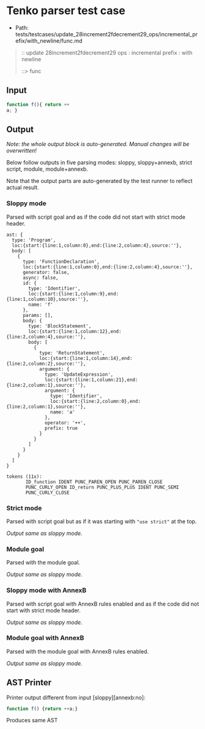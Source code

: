 # Tenko parser test case

- Path: tests/testcases/update_28increment2fdecrement29_ops/incremental_prefix/with_newline/func.md

> :: update 28increment2fdecrement29 ops : incremental prefix : with newline
>
> ::> func

## Input

`````js
function f(){ return ++
a; }
`````

## Output

_Note: the whole output block is auto-generated. Manual changes will be overwritten!_

Below follow outputs in five parsing modes: sloppy, sloppy+annexb, strict script, module, module+annexb.

Note that the output parts are auto-generated by the test runner to reflect actual result.

### Sloppy mode

Parsed with script goal and as if the code did not start with strict mode header.

`````
ast: {
  type: 'Program',
  loc:{start:{line:1,column:0},end:{line:2,column:4},source:''},
  body: [
    {
      type: 'FunctionDeclaration',
      loc:{start:{line:1,column:0},end:{line:2,column:4},source:''},
      generator: false,
      async: false,
      id: {
        type: 'Identifier',
        loc:{start:{line:1,column:9},end:{line:1,column:10},source:''},
        name: 'f'
      },
      params: [],
      body: {
        type: 'BlockStatement',
        loc:{start:{line:1,column:12},end:{line:2,column:4},source:''},
        body: [
          {
            type: 'ReturnStatement',
            loc:{start:{line:1,column:14},end:{line:2,column:2},source:''},
            argument: {
              type: 'UpdateExpression',
              loc:{start:{line:1,column:21},end:{line:2,column:1},source:''},
              argument: {
                type: 'Identifier',
                loc:{start:{line:2,column:0},end:{line:2,column:1},source:''},
                name: 'a'
              },
              operator: '++',
              prefix: true
            }
          }
        ]
      }
    }
  ]
}

tokens (11x):
       ID_function IDENT PUNC_PAREN_OPEN PUNC_PAREN_CLOSE
       PUNC_CURLY_OPEN ID_return PUNC_PLUS_PLUS IDENT PUNC_SEMI
       PUNC_CURLY_CLOSE
`````

### Strict mode

Parsed with script goal but as if it was starting with `"use strict"` at the top.

_Output same as sloppy mode._

### Module goal

Parsed with the module goal.

_Output same as sloppy mode._

### Sloppy mode with AnnexB

Parsed with script goal with AnnexB rules enabled and as if the code did not start with strict mode header.

_Output same as sloppy mode._

### Module goal with AnnexB

Parsed with the module goal with AnnexB rules enabled.

_Output same as sloppy mode._

## AST Printer

Printer output different from input [sloppy][annexb:no]:

````js
function f() {return ++a;}
````

Produces same AST
